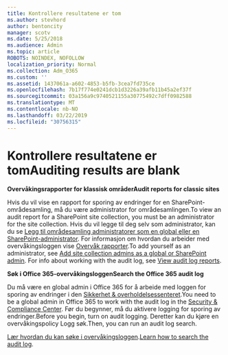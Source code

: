 ```yaml
---
title: Kontrollere resultatene er tom
ms.author: stevhord
author: bentoncity
manager: scotv
ms.date: 5/25/2018
ms.audience: Admin
ms.topic: article
ROBOTS: NOINDEX, NOFOLLOW
localization_priority: Normal
ms.collection: Adm_O365
ms.custom: ''
ms.assetid: 1437061a-a602-4853-b5fb-3cea7fd735ce
ms.openlocfilehash: 7b17f774e0241dcb1d3226a39afb11b45a2ef37f
ms.sourcegitcommit: 03a156a9c9740521155a30775492c7dff0982588
ms.translationtype: MT
ms.contentlocale: nb-NO
ms.lasthandoff: 03/22/2019
ms.locfileid: "30756315"
---
```

# <a name="auditing-results-are-blank"></a><span data-ttu-id="ec2a0-102">Kontrollere resultatene er tom</span><span class="sxs-lookup"><span data-stu-id="ec2a0-102">Auditing results are blank</span></span>

 <span data-ttu-id="ec2a0-103">**Overvåkingsrapporter for klassisk områder**</span><span class="sxs-lookup"><span data-stu-id="ec2a0-103">**Audit reports for classic sites**</span></span>
  
<span data-ttu-id="ec2a0-104">Hvis du vil vise en rapport for sporing av endringer for en SharePoint-områdesamling, må du være administrator for områdesamlingen.</span><span class="sxs-lookup"><span data-stu-id="ec2a0-104">To view an audit report for a SharePoint site collection, you must be an administrator for the site collection.</span></span> <span data-ttu-id="ec2a0-105">Hvis du vil legge til deg selv som administrator, kan du se [Legg til områdesamling administratorer som en global eller en SharePoint-administrator](https://go.microsoft.com/fwlink/?linkid=869390). For informasjon om hvordan du arbeider med overvåkingsloggen vise [Overvåk rapporter](https://go.microsoft.com/fwlink/?linkid=395237).</span><span class="sxs-lookup"><span data-stu-id="ec2a0-105">To add yourself as an administrator, see [Add site collection admins as a global or SharePoint admin](https://go.microsoft.com/fwlink/?linkid=869390). For info about working with the audit log, see [View audit log reports](https://go.microsoft.com/fwlink/?linkid=395237).</span></span> 
  
 <span data-ttu-id="ec2a0-106">**Søk i Office 365-overvåkingsloggen**</span><span class="sxs-lookup"><span data-stu-id="ec2a0-106">**Search the Office 365 audit log**</span></span>
  
<span data-ttu-id="ec2a0-107">Du må være en global admin i Office 365 for å arbeide med loggen for sporing av endringer i den [Sikkerhet &amp; overholdelsessenteret](https://protection.office.com).</span><span class="sxs-lookup"><span data-stu-id="ec2a0-107">You need to be a global admin in Office 365 to work with the audit log in the [Security &amp; Compliance Center](https://protection.office.com).</span></span> <span data-ttu-id="ec2a0-108">Før du begynner, må du aktivere logging for sporing av endringer.</span><span class="sxs-lookup"><span data-stu-id="ec2a0-108">Before you begin, turn on audit logging.</span></span> <span data-ttu-id="ec2a0-109">Deretter kan du kjøre en overvåkingspolicy Logg søk.</span><span class="sxs-lookup"><span data-stu-id="ec2a0-109">Then, you can run an audit log search.</span></span> 
  
<span data-ttu-id="ec2a0-110">[Lær hvordan du kan søke i overvåkingsloggen](https://go.microsoft.com/fwlink/?linkid=708432).</span><span class="sxs-lookup"><span data-stu-id="ec2a0-110">[Learn how to search the audit log](https://go.microsoft.com/fwlink/?linkid=708432).</span></span>
  

